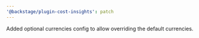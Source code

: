 ```yaml
---
'@backstage/plugin-cost-insights': patch
---
```


Added optional currencies config to allow overriding the default currencies.
